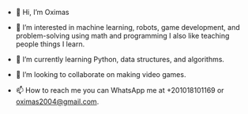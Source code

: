 - 👋 Hi, I’m Oximas
- 👀 I’m interested in machine learning, robots, game development, and problem-solving using math and programming
I also like teaching people things I learn.

- 🌱 I’m currently learning Python, data structures, and algorithms.
- 💞️ I’m looking to collaborate on making video games.
- 📫 How to reach me you can WhatsApp me at +201018101169 or oximas2004@gmail.com.

